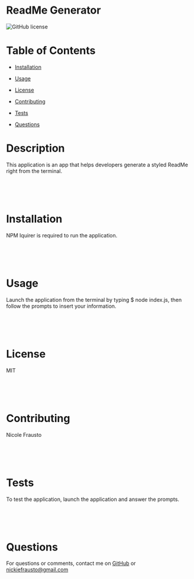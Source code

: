# ReadMe Generator
![GitHub license](https://img.shields.io/badge/license-MIT-blue.svg)
 
# Table of Contents
* [Installation](#installation)
    
* [Usage](#usage)
    
* [License](#license)
    
* [Contributing](#contributing)
    
* [Tests](#contributing)
    
* [Questions](#questions)
    
# Description
  This application is an app that helps developers generate a styled ReadMe right from the terminal.

<br><br><br>
# Installation
  NPM Iquirer is required to run the application.

<br><br><br>
# Usage
  Launch the application from the terminal by typing $ node index.js, then follow the prompts to insert your information.

  <br><br><br>
# License
  MIT

  <br><br><br>
# Contributing
  Nicole Frausto

  <br><br><br>
# Tests
  To test the application, launch the application and answer the prompts.

  <br><br><br>
# Questions
  For questions or comments, contact me on [GitHub](https://github.com/NICKIEFRAUSTO) or nickiefrausto@gmail.com
  
